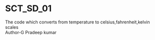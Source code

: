 # SCT_SD_01
The code which converts from temperature to celsius,fahrenheit,kelvin scales
<br>
Author-G Pradeep kumar
